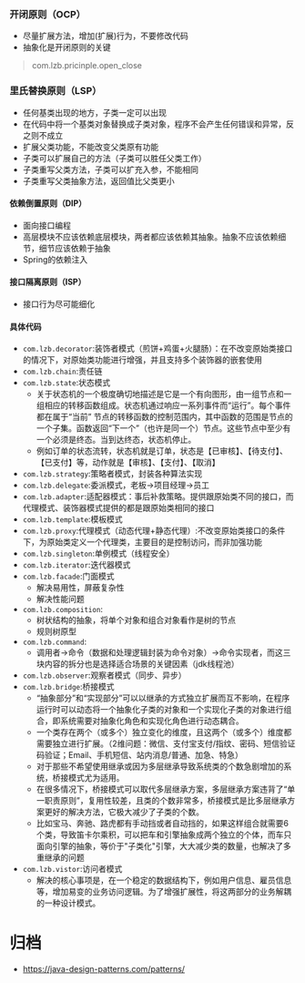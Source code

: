 ### 开闭原则（OCP）
   * 尽量扩展方法，增加(扩展)行为，不要修改代码
   * 抽象化是开闭原则的关键 
   > com.lzb.pricinple.open_close
    
### 里氏替换原则（LSP）
    
   * 任何基类出现的地方，子类一定可以出现
   * 在代码中将一个基类对象替换成子类对象，程序不会产生任何错误和异常，反之则不成立
   * 扩展父类功能，不能改变父类原有功能
   * 子类可以扩展自己的方法（子类可以胜任父类工作）
   * 子类重写父类方法，子类可以扩充入参，不能相同
   * 子类重写父类抽象方法，返回值比父类更小
    
#### 依赖倒置原则（DIP）
    
   * 面向接口编程
   * 高层模块不应该依赖底层模块，两者都应该依赖其抽象。抽象不应该依赖细节，细节应该依赖于抽象
   * Spring的依赖注入
    
#### 接口隔离原则（ISP）
   * 接口行为尽可能细化
   
#### 具体代码

   * `com.lzb.decorator`:装饰者模式（煎饼+鸡蛋+火腿肠）：在不改变原始类接口的情况下，对原始类功能进行增强，并且支持多个装饰器的嵌套使用
   * `com.lzb.chain`:责任链
   * `com.lzb.state`:状态模式
     * 关于状态机的一个极度确切地描述是它是一个有向图形，由一组节点和一组相应的转移函数组成。状态机通过响应一系列事件而“运行”。每个事件都在属于“当前” 节点的转移函数的控制范围内，其中函数的范围是节点的一个子集。函数返回“下一个”（也许是同一个）节点。这些节点中至少有一个必须是终态。当到达终态，状态机停止。
     * 例如订单的状态流转，状态机就是订单，状态是【已审核】、【待支付】、【已支付】等，动作就是【审核】、【支付】、【取消】
   * `com.lzb.strategy`:策略者模式，封装各种算法实现
   * `com.lzb.delegate`:委派模式，老板->项目经理->员工
   * `com.lzb.adapter`:适配器模式：事后补救策略。提供跟原始类不同的接口，而代理模式、装饰器模式提供的都是跟原始类相同的接口
   * `com.lzb.template`:模板模式
   * `com.lzb.proxy`:代理模式（动态代理+静态代理）:不改变原始类接口的条件下，为原始类定义一个代理类，主要目的是控制访问，而非加强功能
   * `com.lzb.singleton`:单例模式（线程安全）
   * `com.lzb.iterator`:迭代器模式
   * `com.lzb.facade`:门面模式
     * 解决易用性，屏蔽复杂性
     * 解决性能问题
   * `com.lzb.composition`:
     * 树状结构的抽象，将单个对象和组合对象看作是树的节点
     * 规则树原型
   * `com.lzb.command`:
     * 调用者->命令（数据和处理逻辑封装为命令对象）->命令实现者，而这三块内容的拆分也是选择适合场景的关键因素（jdk线程池）
   * `com.lzb.observer`:观察者模式（同步、异步）
   * `com.lzb.bridge`:桥接模式
     * “抽象部分”和“实现部分”可以以继承的方式独立扩展而互不影响，在程序运行时可以动态将一个抽象化子类的对象和一个实现化子类的对象进行组合，即系统需要对抽象化角色和实现化角色进行动态耦合。
     * 一个类存在两个（或多个）独立变化的维度，且这两个（或多个）维度都需要独立进行扩展。（2维问题：微信、支付宝支付/指纹、密码、短信验证码验证；Email、手机短信、站内消息/普通、加急、特急）
     * 对于那些不希望使用继承或因为多层继承导致系统类的个数急剧增加的系统，桥接模式尤为适用。
     * 在很多情况下，桥接模式可以取代多层继承方案，多层继承方案违背了“单一职责原则”，复用性较差，且类的个数非常多，桥接模式是比多层继承方案更好的解决方法，它极大减少了子类的个数。
     * 比如宝马、奔驰、路虎都有手动挡或者自动挡的，如果这样组合就需要6个类，导致笛卡尔乘积，可以把车和引擎抽象成两个独立的个体，而车只面向引擎的抽象，等价于"子类化"引擎，大大减少类的数量，也解决了多重继承的问题
   * `com.lzb.vistor`:访问者模式
     * 解决的核心事项是，在一个稳定的数据结构下，例如用户信息、雇员信息等，增加易变的业务访问逻辑。为了增强扩展性，将这两部分的业务解耦的一种设计模式。

# 归档
* https://java-design-patterns.com/patterns/
